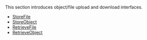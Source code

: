 This section introduces object/file upload and download interfaces.

- [StoreFile](StoreFile.md)
- [StoreObject](StoreObject.md)
- [RetrieveFile](RetrieveFile.md)
- [RetrieveObject](RetrieveObject.md)
